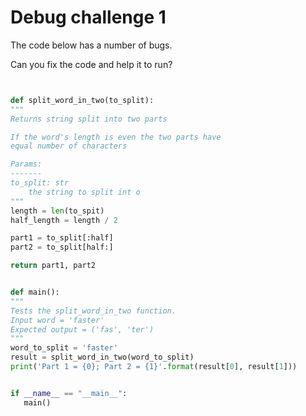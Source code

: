 # Debug challenge 1

The code below has a number of bugs.  

Can you fix the code and help it to run?

```python


def split_word_in_two(to_split):
"""
Returns string split into two parts

If the word's length is even the two parts have
equal number of characters

Params:
-------
to_split: str 
    the string to split int o
"""
length = len(to_spit)
half_length = length / 2

part1 = to_split[:half]
part2 = to_split[half:]

return part1, part2


def main():
"""
Tests the split_word_in_two function.
Input word = 'faster'
Expected output = ('fas', 'ter')
"""
word_to_split = 'faster'
result = split_word_in_two(word_to_split)
print('Part 1 = {0}; Part 2 = {1}'.format(result[0], result[1]))


if __name__ == "__main__":
   main()

```